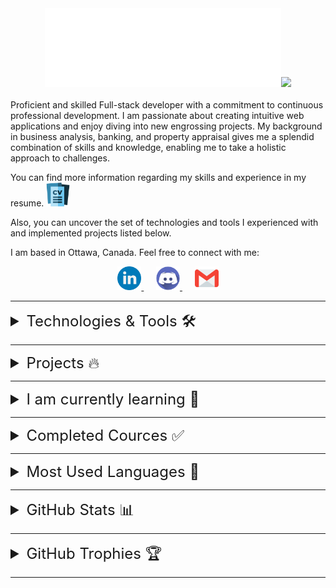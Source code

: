 <div align="center" width="100%">
<img src="header.svg" style="width:75%" alt="Click to see the source"><img src="images/earth-black.gif" width="25%"/>
</div>

</br>
Proficient and skilled Full-stack developer with a commitment to continuous professional
development. I am passionate about creating intuitive web applications and enjoy diving into new engrossing projects. My background in business analysis, banking, and property appraisal gives me a splendid combination of skills and
knowledge, enabling me to take a holistic approach to challenges.

You can find more information regarding my skills and experience in my resume.
<a href="https://flowcv.com/resume/95vgl16kej"><img width="38px" src="images/cv.png" onmouseover='this.src="images/discord.png"' onmouseout="this.src='images/cv-black.png'"></a>

Also, you can uncover the set of technologies and tools I experienced with and implemented projects listed below.

I am based in Ottawa, Canada. Feel free to connect with me:

<p align="center" style="text-decoration:none">
  <a href="https://www.linkedin.com/in/alex-pavlyk/"
  target="_blank" rel="noreferrer">
    <img src="images/linkedin-one.png" width="38" height="38"/>
  </a>&nbsp&nbsp&nbsp&nbsp
  <a href="https://discordapp.com/users/1085667541902442638" target="_blank" rel="noreferrer">
    <img src="images/discord.png" width="38" height="38"/>
  </a>&nbsp&nbsp&nbsp&nbsp
  <a href="mailto:olekpavlyk@gmail.com" target="_blank" rel="noreferrer">
    <img src="images/gmail-one.png" width="38" height="38"/>
  </a>
</p>

---

<details>
  <summary style="font-size:24px">Technologies & Tools 🛠️</summary>
  <br>
  <table>  
    <tr> <!-- line 1 -->
      <td><strong>Languages:</strong></td>      
      <td align="center" height="108" width="108">
        <a href="https://www.javascript.com/">
          <img src="images/javascript.svg" width="48" height="48" alt="JAVASCRIPT"/>
        </a>
        <br/><strong>JavaScript</strong>
      </td>
      <td align="center" height="108" width="108">
        <a href="https://developer.mozilla.org/en-US/docs/Web/HTML">
          <img src="images/html.svg" width="48" height="48" alt="HTML"/>
        </a>
        <br/><strong>HTML</strong>
      </td>
      <td align="center" height="108" width="108">
        <a href="https://developer.mozilla.org/en-US/docs/Web/CSS">
          <img src="images/css.svg" width="48" height="48" alt="CSS"/>
        </a>
        <br/><strong>CSS</strong>
      </td>
      <td align="center" height="108" width="108">
        <a href="https://rubyonrails.org/">
          <img src="images/ruby.png" width="48" height="48" alt="RUBY"/>
        </a>
        <br/><strong>Ruby</strong>
      </td>
      <td align="center" height="108" width="108">
        <a href="https://developer.mozilla.org/en-US/docs/Glossary/SQL"><img src="images/sql.png" width="48" height="48" alt="SQL"/>
        </a>
        <br/><strong>SQL</strong>
      </td>
    </tr> 
    <tr> <!-- line 2 -->
      <td><strong>Frontend:</strong></td>    
      <td align="center" height="108" width="108">
        <a href="https://reactjs.org/">
          <img src="images/react.png" width="48" height="48" alt="REACT"/>
        </a>
        <br/><strong>React</strong>
      </td>
            <td align="center" height="108" width="108">
        <a href="https://redux.js.org/">
          <img src="images/redux.png" width="48" height="48" alt="Redux"/>
        </a>
        <br/><strong>Redux</strong>
      </td>
      <td align="center" height="108" width="108">
        <a href="https://reactrouter.com/en/main">
          <img src="images/react-router.png" width="52" height="33" alt="React-router"/>
        </a>
        <br/><strong>React Router</strong>
      <td align="center" height="108" width="108">
        <a href="https://axios-http.com/docs/intro">
          <img src="images/axios.png" width="58" height="48" alt="Axios"/>
        </a>
        <br/><strong>Axios</strong>
      </td>
            <td align="center" height="108" width="108">
        <a href="https://tanstack.com/query/latest">
          <img src="images/react-query.png" width="48" height="48" alt="React Query"/>
        </a>
        <br/><strong>React Query</strong>
      </td>
      <td align="center" height="108" width="108">
        <a href="https://jquery.com/">
          <img src="images/jquery.svg" width="48" height="48" alt="JQUERY"/>
        </a>
        <br/><strong>jQuery</strong>
      </td>
    </tr>
    <tr> <!-- line 3 -->
      <td align="center" height="108" width="108">
        <a href="https://nextjs.org/">
          <img src="images/next.png" width="48" height="48" alt="Next.js"/>
        </a>
        <br/><strong>Next.js</strong>
      </td>      
            <td align="center" height="108" width="108">
        <a href="https://getbootstrap.com/">
          <img src="images/bootstrap.png" width="48" height="48" alt="Bootstrap"/>
        </a>
        <br/><strong>Bootstrap</strong>
      </td>
      <td align="center" height="108" width="108">
        <a href="https://sass-lang.com/">
          <img src="images/sass.svg" width="48" height="48" alt="SASS"/>
        </a>
        <br/><strong>SASS</strong>
      </td>
      <td align="center" height="108" width="108">
        <a href="https://tailwindui.com/">
          <img src="images/tailwind.svg" width="48" height="48" alt="TAILWIND"/>
        </a>
        <br/><strong>Tailwind</strong>
      </td>
      <td align="center" height="108" width="108">
        <a href="https://github.com/css-modules/css-modules">
          <img src="images/css-modules.png" width="50" height="50" alt="CSS Modules"/>
        </a>
        <br/><strong>CSS Modules</strong>
      </td>
      <td align="center" height="108" width="108">
        <a href="https://styled-components.com/">
          <img src="images/sc.png" width="50" height="48" alt="Styled Components"/>
        </a>
        <br/><strong>Styled Components</strong>
      </td>
                  <td align="center" height="108" width="108">
        <a href="https://mui.com/">
          <img src="images/mui.svg" width="48" height="48" alt="MaterialUI"/>
        </a>
        <br/><strong>Material UI</strong>
      </td>
    </tr>
      <tr> <!-- line 4 -->
      <td><strong>Backend:</strong></td>
            <td align="center" height="108" width="108">
        <a href="https://nodejs.org/en">
          <img src="images/node.png" width="42" height="48" alt="Nodejs"/>
        </a>
        <br/><strong>Node.js</strong>
      </td>
      <td align="center" height="108" width="108">
        <a href="https://expressjs.com/">
          <img src="images/express.png" width="48" height="48" alt="Express"/>
        </a>
        <br/><strong>Express</strong>
      </td>         
      <td align="center" height="108" width="108">
        <a href="https://www.postgresql.org/">
          <img src="images/postgresql.png" width="48" height="48"alt="POSTGRESQL"/>
        </a>
        <br/><strong>PostgreSQL</strong>
      </td>
      <td align="center" height="108" width="108">
        <a href="https://supabase.com/">
          <img src="images/supabase.svg" width="48" height="48" alt="SUPABASE"/>
        </a>
        <br/><strong>Supabase</strong>
      </td>
      <td align="center" height="108" width="108">
        <a href="https://www.mongodb.com/">
          <img src="images/mongodb.png" width="48" height="48" alt="MONGODB"/>
        </a>
        <br/><strong>MongoDB</strong>
      </td>
      <td align="center" height="108" width="108">
        <a href="https://mongoosejs.com/">
          <img src="images/mongoose.png" width="60" height="38" alt="Mongoose"/>
        </a>
        <br/><strong>Mongoose</strong>
      </td>  
    </tr>
    <tr> <!-- line 5 -->
      <td><strong>Useful libraries:</strong></td>
            <td align="center" height="108" width="108">
        <a href="https://react-icons.github.io/react-icons">
          <img src="images/react-icons.svg" width="48" height="48" alt="React Icons"/>
        </a>
        <br/><strong>React Icons</strong>
      </td>      
      <td align="center" height="108" width="108">
        <a href="https://react-hot-toast.com/">
          <img src="images/react-hot-toast.jpg" width="48" height="48" alt="React Hot Toast"/>
        </a>
        <br/><strong>React Hot Toast</strong>
      </td>
      <td align="center" height="108" width="108">
        <a href="https://date-fns.org/">
          <img src="images/date-fns.png" width="48" height="48" alt="date-fns"/>
        </a>
        <br/><strong>date-fns</strong>
      </td>
      <td align="center" height="108" width="108">
        <a href="https://recharts.org/en-US/">
          <img src="images/recharts.png" width="48" height="48" alt="Recharts"/>
        </a>
        <br/><strong>Recharts</strong>
      </td>
      <td align="center" height="108" width="108">
        <a href="https://www.chartjs.org/docs/latest/">
          <img src="images/chartjs.png" width="48" height="48" alt="Chart.js"/>
        </a>
        <br/><strong>Chart.js</strong>
      </td>
                  <td align="center" height="108" width="108">
        <a href="https://threejs.org/">
          <img src="images/three.png" width="48" height="48" alt="Three.js"/>
        </a>
        <br/><strong>Three.js</strong>
      </td>
      </tr>
          <tr> <!-- line 6 -->
            <td align="center" height="108" width="108">
        <a href="https://www.fusioncharts.com/">
          <img src="images/fusion.jpg" width="50" height="48" alt="FusionCharts"/>
        </a>
        <br/><strong>FusionCharts</strong>
      </td>
            <td align="center" height="108" width="108">
        <a href="https://react-leaflet.js.org/">
          <img src="images/leaflet.png" width="48" height="48" alt="React Leaflet"/>
        </a>
        <br/><strong>React Leaflet</strong>
      </td>
      <td align="center" height="108" width="108">
        <a href="https://react-hook-form.com/">
          <img src="images/react-hook-form.png" width="48" height="48" alt="Hook Form"/>
        </a>
        <br/><strong>React Hook Form</strong>
      </td>
            <td align="center" height="108" width="108">
        <a href="https://wind-ui.com/">
          <img src="images/wind.jpg" width="48" height="48" alt="Wind UI"/>
        </a>
        <br/><strong>Wind UI</strong>       </td>
    </tr>     
    <tr> <!-- line 7 -->
      <td><strong>Testing:</strong></td>
      <td align="center" height="108" width="108">
        <a href="https://www.cypress.io/">
          <img src="images/cypress.png" width="48" height="48" alt="CYPRESS"/>
        </a>
        <br/><strong>Cypress</strong>
      </td>
      <td align="center" height="108" width="108">
        <img src="images/jest.svg" width="48" height="48" alt="JEST"/>
        <br/><strong>Jest</strong>
      </td>
      <td align="center" height="108" width="108">
        <a href="https://mochajs.org/">
          <img src="images/mocha.png" width="48" height="48" alt="MOCHA"/>
        </a>
        <br/><strong>Mocha</strong>
      </td>
      <td align="center" height="108" width="108">
        <a href="https://www.chaijs.com/">
          <img src="images/chai.png" width="48" height="48" alt="CHAI"/>
        </a>
        <br/><strong>Chai</strong>
      </td>
      <td align="center" height="108" width="108">
        <a href="https://rspec.info/">
          <img src="images/rspec.png" width="48" height="48" alt="RSPEC"/>
        </a>
        <br/><strong>RSpec</strong>
      </td>
    </tr>
    <tr> <!-- line 8 -->
      <td><strong>Design:</strong></td>
      <td align="center" height="108" min-width="108">
        <img src="images/photoshop.svg" width="48" height="48" alt="PHOTOSHOP"/>
        <br/><strong>Photoshop</strong>
      </td>
      <td align="center" height="108" min-width="108">
        <a href="https://www.figma.com/">
          <img src="images/figma.png" width="48" height="48" alt="FIGMA"/>
        </a>
        <br/><strong>Figma</strong>
      </td>
      <td align="center" height="108" min-width="108">
        <a href="https://krita.org/en/">
          <img src="images/krita.svg" width="48" height="48" alt="KRITA"/>
        </a>
        <br/><strong>Krita</strong>
      </td>
            <td align="center" height="108" min-width="108">
        <a href="https://coolors.co/">
          <img src="images/coolors.svg" width="60" height="48" alt="Coolors"/>
        </a>
        <br/><strong>Coolors</strong>
      </td>
    </tr>
    <tr> <!-- line 9 -->
      <td><strong>Tools, Code editing etc.:</strong></td>
      <td align="center" height="108" min-width="108">
        <img src="images/git.png" width="48" height="48" alt="Git"/>
        <br /><strong>Git</strong>
      </td>
      <td align="center" height="108" min-width="108">
        <a href="https://code.visualstudio.com/">
          <img src="images/vs.png" width="48" height="48" alt="VSCODE"/>
        </a>
        <br/><strong>VS Code</strong>
      </td>
      <td align="center" height="108" min-width="108">
        <a href="https://www.sublimetext.com/">
          <img src="images/sublime.png" width="48" height="48" alt="Sublime"/>
        </a>
        <br/><strong>Sublime</strong>
      </td>
      <td align="center" height="108" min-width="108">
        <a href="https://vitejs.dev/">
          <img src="images/vite.svg" width="48" height="48" alt="Vite"/>
        </a>
        <br/><strong>Vite</strong>
      </td>
            <td align="center" height="108" min-width="108">
        <a href="https://www.postman.com/">
          <img src="images/postman.svg" width="48" height="48" alt="Postman"/>
        </a>
        <br/><strong>Postman</strong>
      </td>
            <td align="center" height="108" min-width="108">
        <img src="images/linux.svg" width="48" height="48" alt="LINUX"/>
        <br/><strong>Linux</strong>
      </td>
    </tr>
  </table>
</details>

---

<details>
  <summary style="font-size:24px">Projects 🔥</summary>

<section align="center">
<table bordercolor="#66b2b2">
<!-- 1 project -->
  <tr>
    <tr>
    <td width="50%" bordercolor="#66b2b2" valign="top">
    <h3 align="center">Oasis Backside</h3>

![](https://github.com/agpavlik/Oasis-Backside/blob/main/public/docs/demo45.gif)

  <a href="https://github.com/agpavlik/Oasis-Backside" target="_blank">
      <img src="https://img.shields.io/badge/Code-black?style=for-the-badge&logo=github">
    </a>  
      <p><strong>React, React Router, React Query, React Hook Form, Supabase, Styled Components, Vite</strong></p>
      <p>Oasis Backside is the internal application used inside the hotel to manage bookings, rooms and guests.</p>
    </td>

<!-- 2 project -->
<td width="50%" valign="top">
      <h3 align="center">Pizzolino</h3>

![](https://github.com/agpavlik/pizzolino/blob/main/public/docs/demo46.gif)

  <a href="https://github.com/agpavlik/Pizzolino" target="_blank">
      <img src="https://img.shields.io/badge/Code-black?style=for-the-badge&logo=github">
    </a> 
    <p><strong>React, React Router, Redux, Tailwind CSS, Vite</strong></p>
    <p>The application allows users to order pizza fast requiring no user account and no login.</p>
  </td>
  </tr>

<!-- 3 project -->
  <tr>
        <td width="50%" valign="top">
      <h3 align="center">Map-Marker</h3>

![](https://github.com/agpavlik/map-maker/blob/main/public/docs/demo44.gif)

  <a href="https://github.com/agpavlik/Map-Marker" target="_blank">
      <img src="https://img.shields.io/badge/Code-black?style=for-the-badge&logo=github">
    </a> 
    <p><strong>React, React Router, CSS Modules, React Leaflet, React, Datepicker, Vite</strong></p>
    <p>React-based single-page application where users can register all the cities that they have ever traveled to.</p>
  </td>
<!-- 4 project -->
  <td width="50%" bordercolor="#66b2b2" valign="top">
    <h3 align="center">Flashback-Up</h3>
    
![](https://github.com/agpavlik/Geo/main/public/docs/demo65.gif)

  <a href="https://github.com/agpavlik/Geo" target="_blank">
      <img src="https://img.shields.io/badge/Code-black?style=for-the-badge&logo=github">
    </a>  
      <p><strong>React.js, React Router, Axios, Node.js, Express.js, MongoDB, Mongoose, bcrypt.js, jsonwebtoken</strong></p>
      <p>Flashback-Up allows users to store remarkable places that they would like to memorize and share with the community.</p>
    </td>
  </tr>
<!-- 5 project -->
  <tr>
    <td width="50%" valign="top">
      <h3 align="center">Pollarizing</h3>

![](https://github.com/agpavlik/LHL-project-decision-maker/blob/master/public/images/demo11.gif)

  <a href="https://github.com/agpavlik/LHL-project-decision-maker" target="_blank">
      <img src="https://img.shields.io/badge/Code-black?style=for-the-badge&logo=github">
    </a> 
    <p><strong>JavaScript, HTML, SASS, Bootstrap, Express, PostgreSQL, Chart.js</strong></p>
    <p>Application allows users to make a decision by creating polls and voting.</p>
  </td>

<!-- 6 project -->
  <td width="50%" bordercolor="#66b2b2" valign="top">
    <h3 align="center">MythiCare</h3>
<img src="https://github.com/agpavlik/LHL-project-MythiCare/blob/main/docs/Screenshot_13.png" width="100%">

  <a href="https://github.com/agpavlik/LHL-project-MythiCare" target="_blank">
      <img src="https://img.shields.io/badge/Code-black?style=for-the-badge&logo=github">
    </a>  
      <p><strong>React, Bootstrap, Node, Express, PostgreSQL</strong></p>
      <p>A pet sitting app where you can find or become a sitter for the pets.</p>
    </td>
  </tr>

<!-- 7 project -->
  <tr>
    <td width="50%" valign="top">
      <h3 align="center">Jungle</h3>

![](https://github.com/agpavlik/LHL-project-Jungle/blob/master/public/docs/demo9.gif)

  <a href="https://github.com/agpavlik/LHL-project-Jungle" target="_blank">
      <img src="https://img.shields.io/badge/Code-black?style=for-the-badge&logo=github">
    </a> 
    <p><strong>Ruby on Rails, PostgreSQL, Strap</strong></p>
    <p>A mini e-commerce application. Plants and flowers online shop.</p>
  </td>

<!-- 8 project -->
  <td width="50%" bordercolor="#66b2b2" valign="top">
    <h3>PhotoLabs</h3>

![](https://github.com/agpavlik/LHL-project-photolabs/blob/main/frontend/public/docs/demo4.gif)

  <a href="https://github.com/agpavlik/LHL-project-photolabs" target="_blank">
      <img src="https://img.shields.io/badge/Code-black?style=for-the-badge&logo=github">
    </a>  
      <p><strong>React, Bootstrap, Node, Express, MongoDB</strong></p>
      <p>A React-based SPA that allows users to view photos in different contexts.</p>
    </td>
  </tr>

<!-- 9 project -->
  <tr>
  <td width="50%" bordercolor="#66b2b2" valign="top">
    <h3 align="center">React Quiz</h3>
    
![](https://github.com/agpavlik/Udemy-react-quiz/blob/main/public/demo25.gif)

  <a href="https://github.com/agpavlik/Udemy-react-quiz" target="_blank">
      <img src="https://img.shields.io/badge/Code-black?style=for-the-badge&logo=github">
    </a>  
      <p><strong>React, Reducer</strong></p>
      <p>A little quiz</p>
    </td>

<!-- 10 project -->
<td width="50%" valign="top">
      <h3 align="center">Tweeter</h3>

![](https://github.com/agpavlik/LHL-project-tweeter/blob/master/public/docs/demo2.gif)

  <a href="https://github.com/agpavlik/LHL-project-tweeter" target="_blank">
      <img src="https://img.shields.io/badge/Code-black?style=for-the-badge&logo=github">
    </a> 
    <p><strong>HTML, CSS, JS, jQuery, Express, Node</strong></p>
    <p>Tweeter is a simple, single-page Twitter clone. </p>
  </td>
  </tr>

<!-- 11 project -->
  <tr>
  <td width="50%" bordercolor="#66b2b2" valign="top">
    <h3>TinyApp</h3>

<img src="https://github.com/agpavlik/LHL-project-tinyapp/blob/master/docs/urls-page.png" width="100%">

  <a href="https://github.com/agpavlik/LHL-project-tinyapp" target="_blank">
      <img src="https://img.shields.io/badge/Code-black?style=for-the-badge&logo=github">
    </a>  
      <p><strong>Node, Express</strong></p>
      <p>TinyApp is a full stack web application that allows users to shorten long URLs</p>
    </td>
  </tr>
</table>
</section>
</details>

---

<details>
  <summary style="font-size:24px"> I am currently learning 📝 </summary>
<br>
 
  <p><strong> ☑️ React Native - The Practical Guide [2024]</strong>&nbsp&nbsp&nbsp
    <a href="https://www.udemy.com/course/react-native-the-practical-guide/learn/lecture/31197308?start=0#overview" target="_blank">
      <img src="images/udemy.svg" width="50px" height="20px">
   </a>
   <br> Use React Native to build native iOS and Android Apps - incl. Push Notifications, Hooks, Redux.
  </p>

  <p><strong> ☑️ Next JS & Open AI / GPT</strong>&nbsp&nbsp&nbsp
    <a href="https://www.udemy.com/course/next-js-ai/learn/lecture/36383544?start=15#overview" target="_blank">
      <img src="images/udemy.svg" width="50px" height="20px">
   </a>
  <br>Build an SEO-friendly blog post gen app with auth0, GPT, stripe payments, Tailwind, & MongoDB
  </p>

  <p><strong> ☑️ Typescript: The Complete Developer's Guide</strong>&nbsp&nbsp&nbsp
    <a href="https://www.udemy.com/course/typescript-the-complete-developers-guide/" target="_blank">
      <img src="images/udemy.svg" width="50px" height="20px">
   </a>
  <br>Master Typescript by learning popular design patterns and building complex projects. Includes React and Express.
  </p>

</details>

---

<details>
  <summary style="font-size:24px"> Completed Cources ✅ </summary>
<br>

  <p><strong> ✅ The Ultimate React Course 2023: React, Redux & More</strong>&nbsp&nbsp&nbsp
    <a href="https://www.udemy.com/course/the-ultimate-react-course/learn/lecture/37351178?start=15#learning-tools" target="_blank">
      <img src="images/udemy.svg" width="50px" height="20px">
    </a> 
    <br>Front-end development with React and modern libraries course. Context API, React Query, Redux Toolkit, React Hook Form, Tailwind CSS, CSS Modules, Supabase, React Leaflet, advanced patterns etc.
  </p>

  <p><strong> ✅ The MERN Fullstack Guide</strong>&nbsp&nbsp&nbsp
    <a href="https://www.udemy.com/course/react-nodejs-express-mongodb-the-mern-fullstack-guide/learn/lecture/16851138?start=60#overview" target="_blank">
      <img src="images/udemy.svg" width="50px" height="20px">
   </a>
   <br> Build fullstack React.js applications with Node.js, Express.js & MongoDB (MERN). Also learn how to add file upload, authentication, authorization and how to deploy your application in different ways to different hosting services.
  </p>

  <p><strong> ✅ JavaScript: The Advanced Concepts</strong>&nbsp&nbsp&nbsp
    <a href="https://www.udemy.com/course/advanced-javascript-concepts/" target="_blank">
      <img src="images/udemy.svg" width="50px" height="20px">
   </a>
  <br>Learn modern advanced JavaScript practices and be in the top 10% of JavaScript developers
  </p>

  <p><strong> ✅ JavaScript Algorithms and Data Structures</strong>&nbsp&nbsp&nbsp<a href="https://www.freecodecamp.org/learn/javascript-algorithms-and-data-structures/" target="_blank">
  <img src="images/freeCode.png" width="110px" height="20px">
  </a>
  <br>Learn the fundamentals of JavaScript including variables, arrays, objects, loops, and functions. Create algorithms to manipulate strings, factorialize numbers, etc. Also learn two important programming paradigms: Object Oriented Programming (OOP) and Functional Programming (FP).</p>

</details>

---

<details>
  <summary style="font-size:24px">Most Used Languages 🎯</summary>
  <br>

[![Top Langs](https://github-readme-stats.vercel.app/api/top-langs/?username=agpavlik&layout=pie&langs_count=20&title_color=58A6FF&text_color=C3D1D9&icon_color=1F6FEB&bg_color=0D1117&hide_border=true)](https://github.com/anuraghazra/github-readme-stats)

</details>

---

<details>
  <summary style="font-size:24px"> GitHub Stats 📊 </summary>
  <br>
  
  ![github_dark](https://github-readme-stats.vercel.app/api?username=agpavlik&show_icons=true&show_contribs=true@show_prs=true&hide_border=true&cache_seconds=86400&theme=github_dark)

[![GitHub Streak](https://streak-stats.demolab.com?user=agpavlik&theme=github-dark-blue&hide_border=true)](https://git.io/streak-stats)

</details>

---

<details>
  <summary style="font-size:24px">GitHub Trophies 🏆</summary>
<img src="https://github-profile-trophy.vercel.app/?username=agpavlik&theme=darkhub&no-frame=false&no-bg=true&margin-w=4" />

</details>

---

